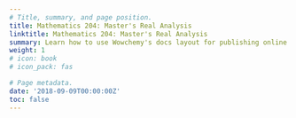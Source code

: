 ```yaml
---
# Title, summary, and page position.
title: Mathematics 204: Master's Real Analysis
linktitle: Mathematics 204: Master's Real Analysis
summary: Learn how to use Wowchemy's docs layout for publishing online courses, software documentation, and tutorials.
weight: 1
# icon: book
# icon_pack: fas

# Page metadata.
date: '2018-09-09T00:00:00Z'
toc: false
---
```

